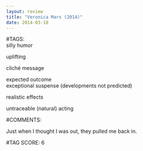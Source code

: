 ```yaml
---  
layout: review  
title: "Veronica Mars (2014)"  
date: 2014-03-18  
---  
```

  
#TAGS:  
silly humor  
  
uplifting  
  
cliché message  
  
expected outcome  
exceptional suspense (developments not predicted)  
  
realistic effects  
  
untraceable (natural) acting  
  
#COMMENTS:  
  
Just when I thought I was out, they pulled me back in.  
  
  
  
  
  
#TAG SCORE: 6  
